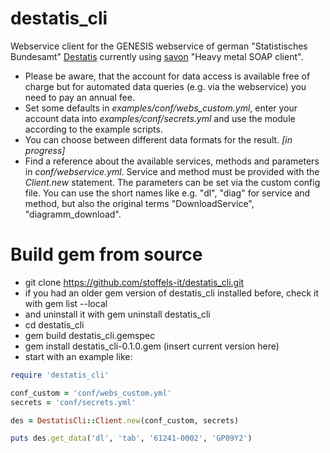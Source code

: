# destatis_cli
Webservice client for the GENESIS webservice of german "Statistisches Bundesamt" [Destatis](https://www-genesis.destatis.de/genesis/online?Menu=Webservice) currently using [savon](https://github.com/savonrb/savon) "Heavy metal SOAP client".

* Please be aware, that the account for data access is available free of charge but for automated data queries (e.g. via the webservice) you need to pay an annual fee.
* Set some defaults in *examples/conf/webs_custom.yml*, enter your account data into *examples/conf/secrets.yml* and use the module according to the example scripts.
* You can choose between different data formats for the result. *[in progress]*
* Find a reference about the available services, methods and parameters in *conf/webservice.yml*. Service and method must be provided with the *Client.new* statement. The parameters can be set via the custom config file. You can use the short names like e.g. "dl", "diag" for service and method, but also the original terms "DownloadService", "diagramm_download".

# Build gem from source

* git clone https://github.com/stoffels-it/destatis_cli.git
* if you had an older gem version of destatis_cli installed before, check it with gem list --local
* and uninstall it with gem uninstall destatis_cli
* cd destatis_cli
* gem build destatis_cli.gemspec
* gem install destatis_cli-0.1.0.gem (insert current version here)
* start with an example like:
```ruby
require 'destatis_cli'

conf_custom = 'conf/webs_custom.yml'
secrets = 'conf/secrets.yml'

des = DestatisCli::Client.new(conf_custom, secrets)

puts des.get_data('dl', 'tab', '61241-0002', 'GP09Y2')
```

